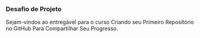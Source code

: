 ### Desafio de Projeto

Sejam-vindos ao entregável para o curso Criando seu Primeiro Repositório no GitHub Para Compartilhar Seu Progresso.
